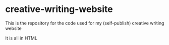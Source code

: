 # creative-writing-website
This is the repository for the code used for my (self-publish) creative writing website

It is all in HTML
